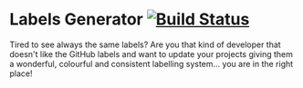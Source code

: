 # Labels Generator [![Build Status](https://travis-ci.org/iarroyo5/labels-generator.svg?branch=master)](https://travis-ci.org/iarroyo5/labels-generator)

Tired to see always the same labels? Are you that kind of developer that doesn't like the GitHub labels and want to update your projects giving them a wonderful, colourful and consistent labelling system... you are in the right place!
